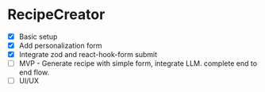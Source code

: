 # RecipeCreator

- [x] Basic setup
- [x] Add personalization form
- [x] Integrate zod and react-hook-form submit
- [ ] MVP - Generate recipe with simple form, integrate LLM. complete end to end flow.
- [ ] UI/UX
